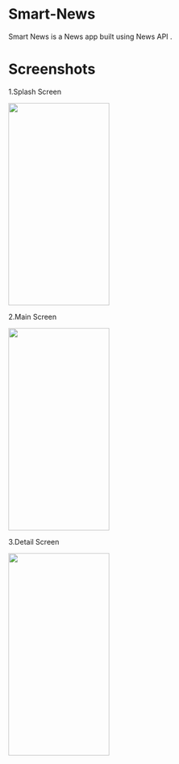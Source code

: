 # Smart-News
Smart News is a News app built using News API .

# Screenshots
1.Splash Screen

<img src="https://github.com/rakshit2208/Smart-News/assets/107808348/426e0c7e-1b45-413a-adfa-7cedaf58ee8f.jpeg" width="200" height="400" />

2.Main Screen

<img src="https://github.com/rakshit2208/Smart-News/assets/107808348/e18857b9-c968-4ef8-94eb-c52a58a647bf.jpeg" width="200" height="400" />

3.Detail Screen

<img src="https://github.com/rakshit2208/Smart-News/assets/107808348/2390e53d-a847-4e15-a721-ebd74b0219bc.jpeg" width="200" height="400" />

